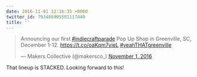 ```yaml
---
date: 2016-11-01 12:16:35 +0000
twitter_id: 793486905581117440
title: ''
---
```


<blockquote class="twitter-tweet"><p lang="en" dir="ltr">Announcing our first <a href="https://twitter.com/hashtag/indiecraftparade?src=hash&amp;ref_src=twsrc%5Etfw">#indiecraftparade</a> Pop Up Shop in Greenville, SC, December 1-12. <a href="https://t.co/oaKqm7vieL">https://t.co/oaKqm7vieL</a> <a href="https://twitter.com/hashtag/yeahTHATgreenville?src=hash&amp;ref_src=twsrc%5Etfw">#yeahTHATgreenville</a></p>&mdash; Makers Collective (@makersco_) <a href="https://twitter.com/makersco_/status/793485617325899777?ref_src=twsrc%5Etfw">November 1, 2016</a></blockquote>
<script async src="https://platform.twitter.com/widgets.js" charset="utf-8"></script>

That lineup is STACKED. Looking forward to this!
